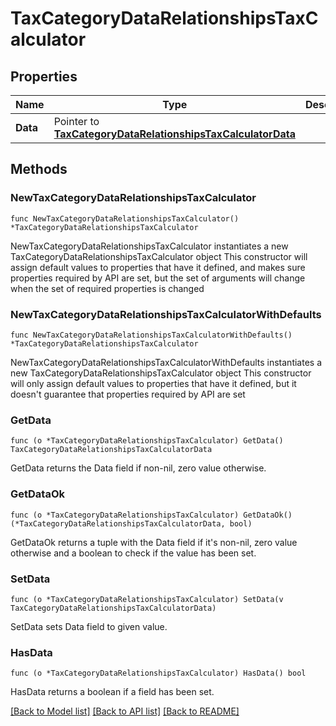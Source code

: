 # TaxCategoryDataRelationshipsTaxCalculator

## Properties

Name | Type | Description | Notes
------------ | ------------- | ------------- | -------------
**Data** | Pointer to [**TaxCategoryDataRelationshipsTaxCalculatorData**](TaxCategoryDataRelationshipsTaxCalculatorData.md) |  | [optional] 

## Methods

### NewTaxCategoryDataRelationshipsTaxCalculator

`func NewTaxCategoryDataRelationshipsTaxCalculator() *TaxCategoryDataRelationshipsTaxCalculator`

NewTaxCategoryDataRelationshipsTaxCalculator instantiates a new TaxCategoryDataRelationshipsTaxCalculator object
This constructor will assign default values to properties that have it defined,
and makes sure properties required by API are set, but the set of arguments
will change when the set of required properties is changed

### NewTaxCategoryDataRelationshipsTaxCalculatorWithDefaults

`func NewTaxCategoryDataRelationshipsTaxCalculatorWithDefaults() *TaxCategoryDataRelationshipsTaxCalculator`

NewTaxCategoryDataRelationshipsTaxCalculatorWithDefaults instantiates a new TaxCategoryDataRelationshipsTaxCalculator object
This constructor will only assign default values to properties that have it defined,
but it doesn't guarantee that properties required by API are set

### GetData

`func (o *TaxCategoryDataRelationshipsTaxCalculator) GetData() TaxCategoryDataRelationshipsTaxCalculatorData`

GetData returns the Data field if non-nil, zero value otherwise.

### GetDataOk

`func (o *TaxCategoryDataRelationshipsTaxCalculator) GetDataOk() (*TaxCategoryDataRelationshipsTaxCalculatorData, bool)`

GetDataOk returns a tuple with the Data field if it's non-nil, zero value otherwise
and a boolean to check if the value has been set.

### SetData

`func (o *TaxCategoryDataRelationshipsTaxCalculator) SetData(v TaxCategoryDataRelationshipsTaxCalculatorData)`

SetData sets Data field to given value.

### HasData

`func (o *TaxCategoryDataRelationshipsTaxCalculator) HasData() bool`

HasData returns a boolean if a field has been set.


[[Back to Model list]](../README.md#documentation-for-models) [[Back to API list]](../README.md#documentation-for-api-endpoints) [[Back to README]](../README.md)



